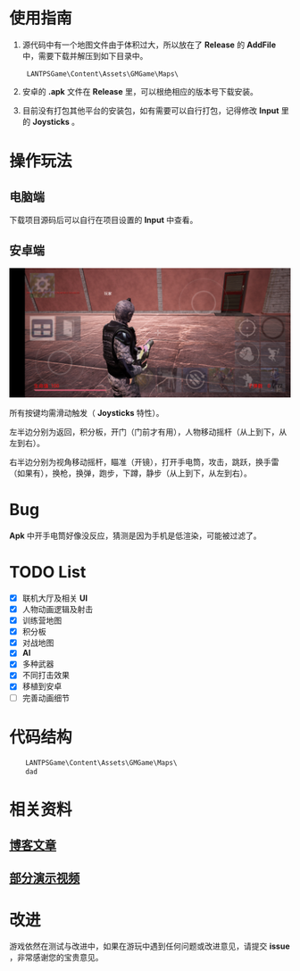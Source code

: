 # 使用指南

1. 源代码中有一个地图文件由于体积过大，所以放在了 **Release** 的 **AddFile** 中，需要下载并解压到如下目录中。

        LANTPSGame\Content\Assets\GMGame\Maps\

2. 安卓的 **.apk** 文件在 **Release** 里，可以根绝相应的版本号下载安装。

3. 目前没有打包其他平台的安装包，如有需要可以自行打包，记得修改 **Input** 里的 **Joysticks** 。

# 操作玩法

## 电脑端

下载项目源码后可以自行在项目设置的 **Input** 中查看。

## 安卓端

![操作界面](/MDSource/ControlUI1.jpg)

所有按键均需滑动触发（ **Joysticks** 特性）。

左半边分别为返回，积分板，开门（门前才有用），人物移动摇杆（从上到下，从左到右）。

右半边分别为视角移动摇杆，瞄准（开镜），打开手电筒，攻击，跳跃，换手雷（如果有），换枪，换弹，跑步，下蹲，静步（从上到下，从左到右）。

# Bug

**Apk** 中开手电筒好像没反应，猜测是因为手机是低渲染，可能被过滤了。

# TODO List

- [x] 联机大厅及相关 **UI** 
- [x] 人物动画逻辑及射击
- [x] 训练营地图
- [x] 积分板
- [x] 对战地图
- [x] **AI**
- [x] 多种武器
- [x] 不同打击效果
- [x] 移植到安卓
- [ ] 完善动画细节

# 代码结构

        LANTPSGame\Content\Assets\GMGame\Maps\
        dad

# 相关资料

## [博客文章](https://zong4.github.io/2022/08/03/22FPSGame/)

## [部分演示视频](https://zong4.github.io/gallery/media/#LANTPSGame)

# 改进

游戏依然在测试与改进中，如果在游玩中遇到任何问题或改进意见，请提交 **issue** ，非常感谢您的宝贵意见。
